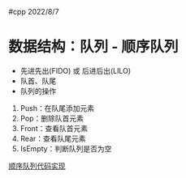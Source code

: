 #cpp 2022/8/7

# 数据结构：队列 - 顺序队列

- 先进先出(FIDO) 或 后进后出(LILO)
- 队首、队尾
- 队列的操作

1. Push：在队尾添加元素
2. Pop：删除队首元素
3. Front：查看队首元素
4. Rear：查看队尾元素
5. IsEmpty：判断队列是否为空

[顺序队列代码实现](./code/13.Queue)
